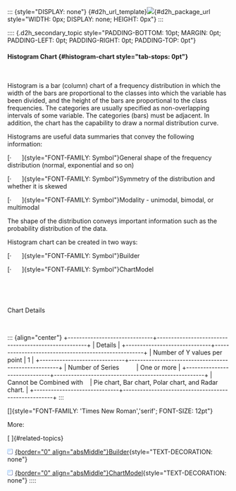 ::: {style="DISPLAY: none"}
[](ms-xhelp:///?Id=d2h_url_template){#d2h_url_template}![](!package_url!){#d2h_package_url style="WIDTH: 0px; DISPLAY: none; HEIGHT: 0px"}
:::

:::: {.d2h_secondary_topic style="PADDING-BOTTOM: 10pt; MARGIN: 0pt; PADDING-LEFT: 0pt; PADDING-RIGHT: 0pt; PADDING-TOP: 0pt"}
#### Histogram Chart {#histogram-chart style="tab-stops: 0pt"}

 

Histogram is a bar (column) chart of a frequency distribution in which the width of the bars are proportional to the classes into which the variable has been divided, and the height of the bars are proportional to the class frequencies. The categories are usually specified as non-overlapping intervals of some variable. The categories (bars) must be adjacent. In addition, the chart has the capability to draw a normal distribution curve.

Histograms are useful data summaries that convey the following information:

[·      ]{style="FONT-FAMILY: Symbol"}General shape of the frequency distribution (normal, exponential and so on)

[·      ]{style="FONT-FAMILY: Symbol"}Symmetry of the distribution and whether it is skewed

[·      ]{style="FONT-FAMILY: Symbol"}Modality - unimodal, bimodal, or multimodal

The shape of the distribution conveys important information such as the probability distribution of the data.       

Histogram chart can be created in two ways:

[·      ]{style="FONT-FAMILY: Symbol"}Builder

[·      ]{style="FONT-FAMILY: Symbol"}ChartModel

 

 

Chart Details

 

::: {align="center"}
+------------------------------+-----------------------------------------------------+
| Details                                                                            |
+------------------------------+-----------------------------------------------------+
| Number of Y values per point | 1                                                   |
+------------------------------+-----------------------------------------------------+
| Number of Series             | One or more                                         |
+------------------------------+-----------------------------------------------------+
| Cannot be Combined with      | Pie chart, Bar chart, Polar chart, and Radar chart. |
+------------------------------+-----------------------------------------------------+
:::

[]{style="FONT-FAMILY: 'Times New Roman','serif'; FONT-SIZE: 12pt"} 

More:

[ ]{#related-topics}

[![](button.gif){border="0" align="absMiddle"}Builder](ms-xhelp:///?Id=4fa62970-beee-4078-9b9b-0e6b50a3eb49){style="TEXT-DECORATION: none"}

[![](button.gif){border="0" align="absMiddle"}ChartModel](ms-xhelp:///?Id=4e0bfc1a-1168-43af-b40b-83ff28cac5a7){style="TEXT-DECORATION: none"}
::::
